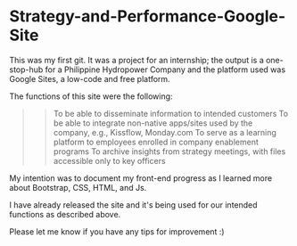 # Strategy-and-Performance-Google-Site
This was my first git. It was a project for an internship; the output is a one-stop-hub for a Philippine Hydropower Company and the platform used was Google Sites, a low-code and free platform.

The functions of this site were the following:

>>To be able to disseminate information to intended customers
>>To be able to integrate non-native apps/sites used by the company, e.g., Kissflow, Monday.com
>>To serve as a learning platform to employees enrolled in company enablement programs
>>To archive insights from strategy meetings, with files accessible only to key officers

My intention was to document my front-end progress as I learned more about Bootstrap, CSS, HTML, and Js.

I have already released the site and it's being used for our intended functions as described above.

Please let me know if you have any tips for improvement :) 
